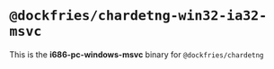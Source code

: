 # `@dockfries/chardetng-win32-ia32-msvc`

This is the **i686-pc-windows-msvc** binary for `@dockfries/chardetng`
